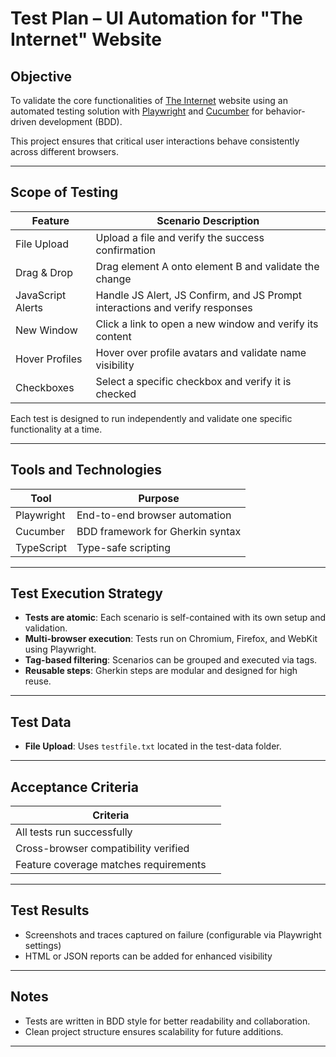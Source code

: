 #  Test Plan – UI Automation for "The Internet" Website

##  Objective

To validate the core functionalities of [The Internet](https://the-internet.herokuapp.com/) website using an automated testing solution with [Playwright](https://playwright.dev/) and [Cucumber](https://cucumber.io/) for behavior-driven development (BDD).

This project ensures that critical user interactions behave consistently across different browsers.

---

##  Scope of Testing

| Feature            | Scenario Description                                                              |
|--------------------|------------------------------------------------------------------------------------|
| File Upload        | Upload a file and verify the success confirmation                                 |
| Drag & Drop        | Drag element A onto element B and validate the change                             |
| JavaScript Alerts  | Handle JS Alert, JS Confirm, and JS Prompt interactions and verify responses      |
| New Window         | Click a link to open a new window and verify its content                          |
| Hover Profiles     | Hover over profile avatars and validate name visibility                           |
| Checkboxes         | Select a specific checkbox and verify it is checked                               |

Each test is designed to run independently and validate one specific functionality at a time.

---

##  Tools and Technologies

| Tool            | Purpose                          |
|------------------|----------------------------------|
| Playwright       | End-to-end browser automation    |
| Cucumber         | BDD framework for Gherkin syntax |
| TypeScript       | Type-safe scripting              |

---

## Test Execution Strategy

-  **Tests are atomic**: Each scenario is self-contained with its own setup and validation.
-  **Multi-browser execution**: Tests run on Chromium, Firefox, and WebKit using Playwright.
-  **Tag-based filtering**: Scenarios can be grouped and executed via tags.
-  **Reusable steps**: Gherkin steps are modular and designed for high reuse.

---

## Test Data

- **File Upload**: Uses `testfile.txt` located in the test-data folder.

---

## Acceptance Criteria

| Criteria                             |  |
|--------------------------------------|--|
| All tests run successfully           |  |
| Cross-browser compatibility verified |  |
| Feature coverage matches requirements|  |

---

## Test Results

- Screenshots and traces captured on failure (configurable via Playwright settings)
- HTML or JSON reports can be added for enhanced visibility

---

## Notes

- Tests are written in BDD style for better readability and collaboration.
- Clean project structure ensures scalability for future additions.

---

